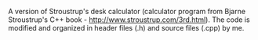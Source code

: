 A version of Stroustrup's desk calculator (calculator program from Bjarne Stroustrup's C++ book - http://www.stroustrup.com/3rd.html).
The code is modified and organized in header files (.h) and source files (.cpp) by me.

